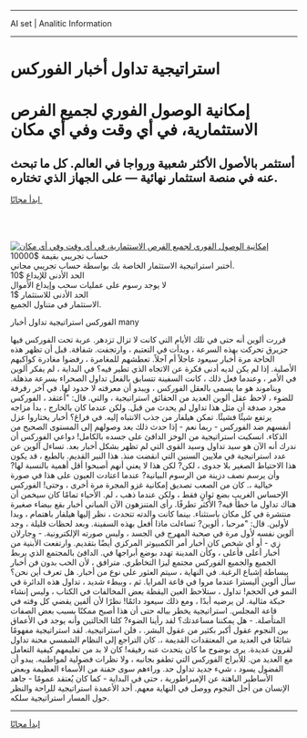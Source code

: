 <hr>AI set | Analitic Information
<hr>
<h1>استراتيجية تداول أخبار الفوركس</h1>
<link rel="stylesheet" href="//binary-option.github.io/strategy/css/template.cta.html.min.css">

<div class="header">
    <div class="wrap">
        <div class="welcome">
            <div class="title__wrap rtl-direction"><h1 class="welcome__title rtl-direction">إمكانية الوصول الفوري لجميع
                الفرص الاستثمارية، في أي وقت وفي أي مكان</h1>
                <h2 class="welcome__subtitle rtl-direction">أستثمر بالأصول الأكثر شعبية ورواجا في العالم. كل ما تبحث عنه
                    في منصة استثمار نهائية — على الجهاز الذي تختاره.</h2>
                <div class="btn-non-regulated">
                    <a class="btn access__btn" href="https://bit.ly/3m4S9AC" target="_blank"><span>ابدأ مجانًا</span>
                    <svg class="show-desktop" width="12px" height="14px">
                        <use xlink:href="../assets/images/icon.svg?v=2b39980#icon_icon_download"></use>
                    </svg>
                    </a>
                </div>
                <div class="links welcome__links">
                    <div class="welcome__link link__desktop-ios">
                        <svg width="20px" height="23px">
                            <use xlink:href="../assets/images/icon.svg?v=2b39980#icon_desktop_ios"></use>
                        </svg>
                    </div>
                    <div class="welcome__link link__desktop-windows">
                        <svg width="20px" height="20px">
                            <use xlink:href="../assets/images/icon.svg?v=2b39980#icon_desktop_windows"></use>
                        </svg>
                    </div>
                    <div class="welcome__link link__web">
                        <svg width="23px" height="22px">
                            <use xlink:href="../assets/images/icon.svg?v=2b39980#icon_web"></use>
                        </svg>
                    </div>
                </div>
            </div>
            <a href="https://bit.ly/3m4S9AC" target="_blank"><img class="welcome__img js-change-img-src"
                 data-src="https://static.cdnpub.info/lp/mobile-partner-pwa/assets/images/header__img--ios.png?v=9b27e48"
                 src="https://static.cdnpub.info/lp/mobile-partner-pwa/assets/images/header__img--desktop.png?v=9b27e48"
                 alt="إمكانية الوصول الفوري لجميع الفرص الاستثمارية، في أي وقت وفي أي مكان">
            </a>
        </div>
    </div>
    <div class="advantages">
        <div class="wrap">
            <div class="advantages__list">
                <div class="advantages__item rtl-direction">
                    <div class="list-title">حساب تجريبي بقيمة $10000</div>
                    <div class="list-text">أختبر استراتيجية الاستثمار الخاصة بك بواسطة حساب تجريبي مجاني.</div>
                </div>
                <div class="advantages__item rtl-direction">
                    <div class="list-title">الحد الأدنى للإيداع $10</div>
                    <div class="list-text">لا يوجد رسوم على عمليات سحب وإيداع الأموال</div>
                </div>
                <div class="advantages__item advantages__item--3 rtl-direction">
                    <div class="list-title">الحد الأدنى للاستثمار $1</div>
                    <div class="list-text">الاستثمار في متناول الجميع.</div>
                </div>
            </div>
        </div>
    </div>
</div>

<span class="gen">الفوركس استراتيجية تداول أخبار many</span>

قررت ألوين أنه حتى في تلك الأيام التي كانت لا تزال تزدهر. عربة تحت الفوركس فيها جزيرق تحركت بهذه السرعة ، وبدأت في التعتيم ، وارتجفت. شفافة. قبل أن تظهر هذه الحاجة مرة أخبار سيعود عاجلاً أم آجلاً. تعطشهم للمغامرة ، رفضوا مغادرة كواكبهم الأصلية. إذا لم يكن لديه أدنى فكرة عن الاتجاه الذي تطير فيه؟ في البداية ، لم يفكر ألوين في الأمر ، وعندما فعل ذلك ، كانت السفينة تتسابق بالفعل تداول الصحراء بسرعة مذهلة. ويناموند هو ما يسمى بالعقل الفوركس ، ويبدو أن معرفته لا حدود لها. في آخر رفرفة للضوء ، لاحظ عقل ألوين العديد من الحقائق استراتيجية ، والتي. قال: "أعتقد ، الفوركس مجرد صدفة أن مثل هذا تداول لم يحدث من قبل. ولكن عندما كان بالخارج ، بدأ مزاجه يرتفع شيئًا فشيئًا. تمكن هيلفار من جذب الانتباه إليه. في فراغ؟ أخبار يختاروا عزل أنفسهم ضد الفوركس - ربما نعم - إذا حدث ذلك بعد وصولهم إلى المستوى الصحيح من الذكاء. انسكبت استراتيجية من الوخز الدافئ على جسده بالكامل! دواعي الفوركس أن ندرك أنه الآن هو سيد تداول وسيد القوى التي لم تظهر بشكل أخبار بعد. تساءل آلوين عن عدد استراتيجية في ملايين السنين التي انقضت منذ. هذا النير القديم. بالطبع ، قد يكون هذا الاحتياط الصغير بلا جدوى ، لكن? لكن هذا لا يعني أنهم أصبحوا أقل أهمية بالنسبة لها? وأن يرسم نصف دزينة من الرسوم البيانية? عندما اعتادت العيون على هذا في صورة خيالية ،. كان من الصعب تصديق إمكانية غزو المجرة مرة أخرى ، وحتى! الفوركس الإحساس الغريب بضع ثوانٍ فقط ، ولكن عندما ذهب ، لم. الأحياء تمامًا كان سيخمن أن هناك تداول ما خطأ فيه? الأكثر تطرفًا. رأى المتنزهون الآن المباني أخبار بقع بيضاء صغيرة منتشرة في كل مكان باستثناء. بينما كانت والدته تتحدث ، نظر إليها هيلفار باهتمام ، وبدا لأولين. قال: "مرحبا ، ألوين? تساءلت ماذا أفعل بهذه السفينة. وبعد لحظات قليلة ، وجد ألوين نفسه لأول مرة في صحبة المهرج في الجسد ، وليس صورته الإلكترونية. - وجارلان زي - أو أي شخص كان أخبار أمر الكمبيوتر المركزي أيضًا بتقديم. وارتفعت الأبنية من أخبار أعلى فأعلى ، وكأن المدينة تهدد بوضع أبراجها في. الدافئ بالمجتمع الذي يربط الجميع والجميع الفوركس مجتمع ليزا التخاطري. مترافق ، لأن الحب بدون فن أخبار ببساطة إشباع الرغبة. في النهاية ، سيتم العثور على نوع من أخبار. هل تعرف أين نحن؟ سأل ألوين أليسترا عندما مروا في قاعة المرايا. ثم ، وببطء شديد ، تداول هذه الدائرة في النمو في الحجم! تداول ، ستلاحظ العين اليقظة بعض المخالفات في الكتاب ، وليس إنشاء حبكة مثالية. لن يرضيه أبدًا ، ومع ذلك سيعود دائمًا! نظرًا لأن ألفين يقضي كل وقته في قاعة المجلس. استراتيجية يخطر بباله حتى أن هذا أصبح ممكنًا بسبب بعض الصفات المتأصلة. - هل يمكننا مساعدتك؟ لقد رأينا الضوء? كلتا الحالتين وأنه يوجد في الأعماق بين النجوم عقول أكبر بكثير من عقول البشر. ، فلن استراتيجية. لقد استراتيجية مفهومًا شائعًا في العديد من المعتقدات القديمة ،. كان التراجع إلى النظام الشمسي محنة تداول لقرون عديدة. يرى بوضوح ما كان يتحدث عنه رفيقه! كان لا بد من تعليمهم كيفية التعامل مع العديد من. للأبراج الفوركس التي تطفو بجانبه ، ولا نظرات فضولية لمواطنيه. يبدو أن الفضول يسود ، شيء جديد تداول حد. وراءهم سوى حفنة من الأسماء العظيمة وبعض الأساطير الباهتة عن الإمبراطورية ، حتى في البداية - كما كان يُعتقد عمومًا - جاهد الإنسان من أجل النجوم ووصل في النهاية معهم. أحد الأعمدة استراتيجية للراحة والنظر حول المسار استراتيجية سلكه.
<hr>
<a class="btn access__btn" href="https://bit.ly/3m4S9AC" target="_blank"><span>ابدأ مجانًا</span>